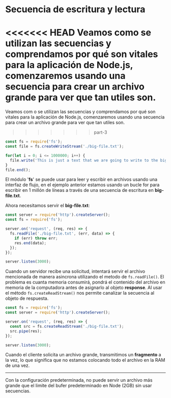 # Secuencia de escritura y lectura

<<<<<<< HEAD
Veamos como se utilizan las secuencias y comprendamos por qué son vitales para la aplicación de Node.js, comenzaremos usando una secuencia para crear un archivo grande para ver que tan utiles son.
=======
Veamos com o se utilizan las secuencias y comprendamos por qué son vitales para la aplicación de Node.js, comenzaremos usando una secuencia para crear un archivo grande para ver que tan utiles son.
>>>>>>> part-3

```js
const fs = require('fs');
const file = fs.createWriteStream('./big-file.txt');

for(let i = 0; i <= 1000000; i++) {
  file.write('This is just a text that we are going to write to the big-file.txt one million times. So it becomes a big file (around 150MB) for Stream example purposes.\n');
}
file.end();
```

El módulo '**fs**' se puede usar para leer y escribir en archivos usando una interfaz de flujo, en el ejemplo anterior estamos usando un bucle for para escribir en 1 millón de líneas a través de una secuencia de escritura en **big-file.txt**.

Ahora necesitamos servir el **big-file.txt**:

```js
const server = require('http').createServer();
const fs = require('fs');

server.on('request', (req, res) => {
  fs.readFile('./big-file.txt', (err, data) => {
    if (err) throw err;
    res.end(data);
  });
});

server.listen(3000);
```

Cuando un servidor recibe una solicitud, intentará servir el archivo mencionada de manera asincrona utilizando el metodo de `fs.readFile()`. El problema es cuanta memoria consumirá, pondrá el contenido del archivo en memoria de la computadora antes de asignarlo al objeto **response**. Al usar el método `fs.createReadStream()` nos permite canalizar la secuencia al objeto de respuesta.

```js
const fs = require('fs');
const server = require('http').createServer();

server.on('request', (req, res) => {
  const src = fs.createReadStream('./big-file.txt');
  src.pipe(res);
});

server.listen(3000);
```

Cuando el cliente solicita un archivo grande, transmitimos un **fragmento** a la vez, lo que significa que no estamos colocando todo el archivo en la RAM de una vez.

---

Con la configuración predeterminada, no puede servir un archivo más grande que el limite del bufer predeterminado en Node (2GB) sin usar secuencias.
